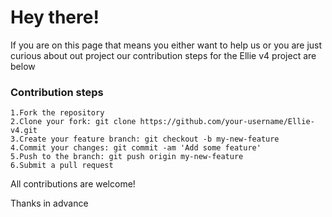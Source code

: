 # Hey there!
If you are on this page that means you either want to help us or you are just curious about out project our contribution steps for the Ellie v4 project are below

### Contribution steps

```
1.Fork the repository
2.Clone your fork: git clone https://github.com/your-username/Ellie-v4.git
3.Create your feature branch: git checkout -b my-new-feature
4.Commit your changes: git commit -am 'Add some feature'
5.Push to the branch: git push origin my-new-feature
6.Submit a pull request
```

All contributions are welcome!

Thanks in advance